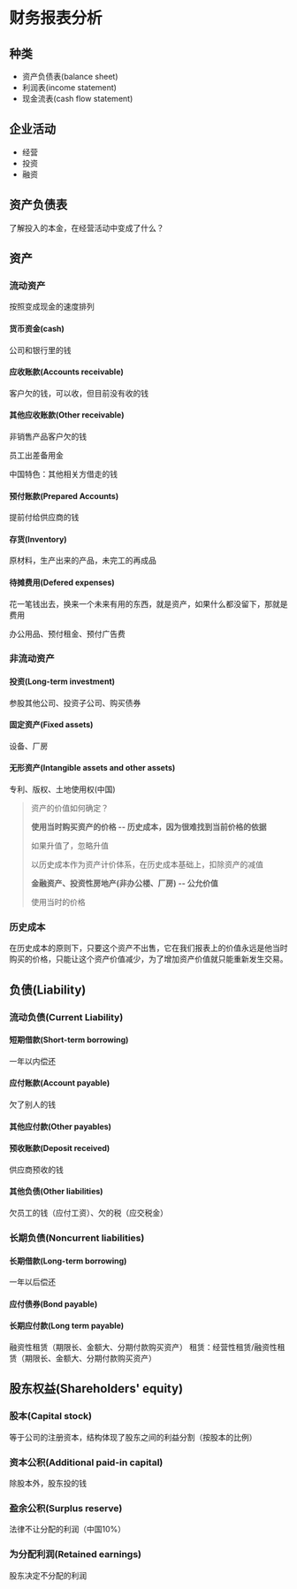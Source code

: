 # 财务报表分析

## 种类

- 资产负债表(balance sheet)
- 利润表(income statement)
- 现金流表(cash flow statement)

## 企业活动

- 经营
- 投资
- 融资

## 资产负债表

了解投入的本金，在经营活动中变成了什么？

## 资产

### 流动资产

按照变成现金的速度排列

#### 货币资金(cash)

公司和银行里的钱

#### 应收账款(Accounts receivable)

客户欠的钱，可以收，但目前没有收的钱

#### 其他应收账款(Other receivable)

非销售产品客户欠的钱

员工出差备用金

中国特色：其他相关方借走的钱

#### 预付账款(Prepared Accounts)

提前付给供应商的钱

#### 存货(Inventory)

原材料，生产出来的产品，未完工的再成品

#### 待摊费用(Defered expenses)

花一笔钱出去，换来一个未来有用的东西，就是资产，如果什么都没留下，那就是费用

办公用品、预付租金、预付广告费

### 非流动资产

#### 投资(Long-term investment)

参股其他公司、投资子公司、购买债券

#### 固定资产(Fixed assets)

设备、厂房

#### 无形资产(Intangible assets and other assets)

专利、版权、土地使用权(中国)

> 资产的价值如何确定？
>
> **使用当时购买资产的价格 -- 历史成本，因为很难找到当前价格的依据**
>
> 如果升值了，忽略升值
>
> 以历史成本作为资产计价体系，在历史成本基础上，扣除资产的减值
>
> **金融资产、投资性房地产(非办公楼、厂房) -- 公允价值**
>
> 使用当时的价格

### 历史成本

在历史成本的原则下，只要这个资产不出售，它在我们报表上的价值永远是他当时购买的价格，只能让这个资产价值减少，为了增加资产价值就只能重新发生交易。

## 负债(Liability)

### 流动负债(Current Liability)

#### 短期借款(Short-term borrowing)

一年以内偿还

#### 应付账款(Account payable)

欠了别人的钱

#### 其他应付款(Other payables)

#### 预收账款(Deposit received)

供应商预收的钱

#### 其他负债(Other liabilities)

欠员工的钱（应付工资）、欠的税（应交税金）

### 长期负债(Noncurrent liabilities)

#### 长期借款(Long-term borrowing)

一年以后偿还

#### 应付债券(Bond payable)

#### 长期应付款(Long term payable)

融资性租赁（期限长、金额大、分期付款购买资产）
租赁：经营性租赁/融资性租赁（期限长、金额大、分期付款购买资产）

## 股东权益(Shareholders' equity)

### 股本(Capital stock)

等于公司的注册资本，结构体现了股东之间的利益分割（按股本的比例）

### 资本公积(Additional paid-in capital)

除股本外，股东投的钱

### 盈余公积(Surplus reserve)

法律不让分配的利润（中国10%）

### 为分配利润(Retained earnings)

股东决定不分配的利润
